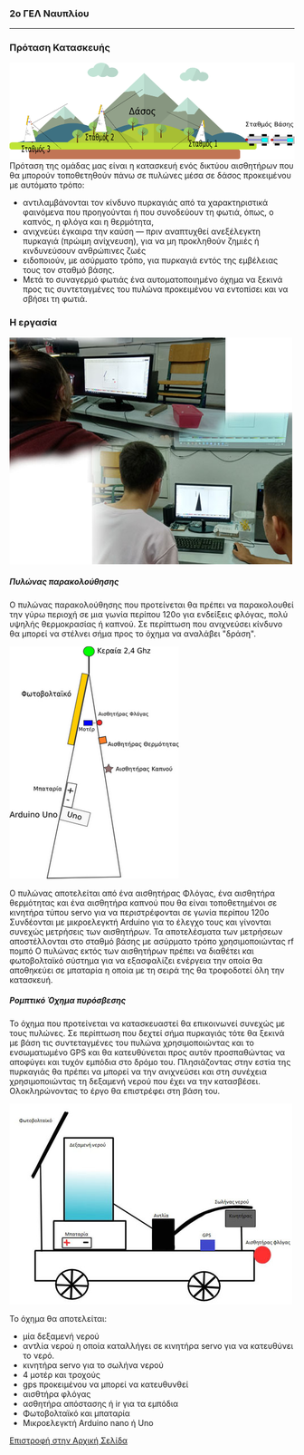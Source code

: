 ### 2ο ΓΕΛ Ναυπλίου
---
### Πρόταση Κατασκευής
![Σχέδιο 1](project.png "Σχέδιο 1ο")
Πρόταση της ομάδας μας είναι η κατασκευή ενός δικτύου αισθητήρων που θα μπορούν τοποθετηθούν πάνω σε πυλώνες μέσα σε δάσος προκειμένου με αυτόματο τρόπο:
- αντιλαμβάνονται τον κίνδυνο πυρκαγιάς από τα χαρακτηριστικά φαινόμενα που προηγούνται ή που συνοδεύουν τη φωτιά, όπως, ο καπνός, η φλόγα και η θερμότητα,
- ανιχνεύει έγκαιρα την καύση — πριν αναπτυχθεί ανεξέλεγκτη πυρκαγιά (πρώιμη ανίχνευση), για να μη προκληθούν ζημιές ή κινδυνεύσουν ανθρώπινες ζωές
- ειδοποιούν, με ασύρματο τρόπο, για πυρκαγιά εντός της εμβέλειας τους τον σταθμό βάσης.
- Μετά το συναγερμό φωτιάς ένα αυτοματοποιημένο όχημα να ξεκινά προς τις συντεταγμένες του πυλώνα προκειμένου να εντοπίσει και να σβήσει τη φωτιά.

### H εργασία
![εικόνα 7](/images/photo1.jpg)
##### Πυλώνας παρακολούθησης
Ο πυλώνας παρακολούθησης που προτείνεται θα πρέπει να παρακολουθεί την γύρω περιοχή σε μια γωνία περίπου 120ο για ενδείξεις φλόγας, πολύ υψηλής θερμοκρασίας ή καπνού. Σε περίπτωση που ανιχνεύσει κίνδυνο θα μπορεί να στέλνει σήμα προς το όχημα να αναλάβει "δράση".

![εικόνα 8](/images/tower.png "Ο πύργος")

Ο πυλώνας αποτελείται από ένα αισθητήρας Φλόγας, ένα αισθητήρα θερμότητας και ένα αισθητήρα καπνού που θα είναι τοποθετημένοι σε κινητήρα τύπου servo για να περιστρέφονται σε γωνία περίπου 120ο
Συνδέονται με μικροελεγκτή Arduino για το έλεγχο τους και γίνονται συνεχώς μετρήσεις των αισθητήρων.
Τα αποτελέσματα των μετρήσεων αποστέλλονται στο σταθμό βάσης με ασύρματο τρόπο χρησιμοποιώντας rf πομπό
Ο πυλώνας εκτός των αισθητήρων πρέπει να διαθέτει και φωτοβολταϊκό σύστημα για να εξασφαλίζει ενέργεια την οποία θα αποθηκεύει σε μπαταρία η οποία με τη σειρά της θα τροφοδοτεί όλη την κατασκευή.

##### Ρομπτικό Όχημα πυρόσβεσης
Το όχημα που προτείνεται να κατασκευαστεί θα επικοινωνεί συνεχώς με τους πυλώνες. Σε περίπτωση που δεχτεί σήμα πυρκαγιάς τότε θα ξεκινά με βάση τις συντεταγμένες του πυλώνα χρησιμοποιώντας και το ενσωματωμένο GPS και θα κατευθύνεται προς αυτόν προσπαθώντας να αποφύγει και τυχόν εμπόδια στο δρόμο του. Πλησιάζοντας στην εστία της πυρκαγιάς θα πρέπει να μπορεί να την ανιχνεύσει και στη συνέχεια χρησιμοποιώντας τη δεξαμενή νερού που έχει να την κατασβέσει. Ολοκληρώνοντας το έργο θα επιστρέφει στη βάση του.

![εικόνα 9](/images/car.jpg "Το όχημα")

Το όχημα θα αποτελείται:
- μία δεξαμενή νερού
- αντλία νερού η οποία καταλλήγει σε κινητήρα servo για να κατευθύνει το νερό.
- κινητήρα servo για το σωλήνα νερού
- 4 μοτέρ και τροχούς
- gps προκειμένου να μπορεί να κατευθυνθεί
- αισθτήρα φλόγας
- ασθητήρα απόστασης ή ir για τα εμπόδια
- Φωτοβολταϊκό και μπαταρία
- Μικροελεγκτή Arduino nano ή Uno


[Επιστροφή στην Αρχική Σελίδα](README.md)
